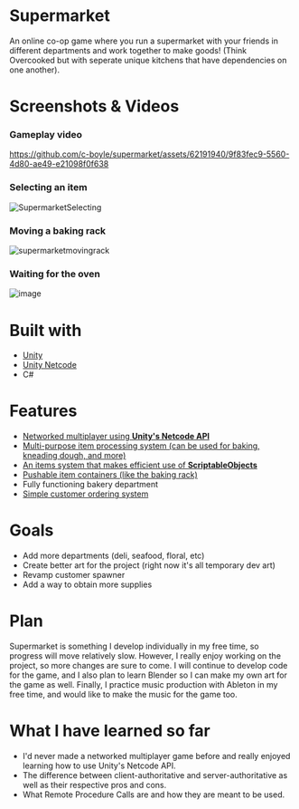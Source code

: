 # Supermarket
An online co-op game where you run a supermarket with your friends in different departments and work together to make goods! (Think Overcooked but with seperate unique kitchens that have dependencies on one another).

# Screenshots & Videos

### Gameplay video
https://github.com/c-boyle/supermarket/assets/62191940/9f83fec9-5560-4d80-ae49-e21098f0f638

### Selecting an item
![SupermarketSelecting](https://github.com/c-boyle/supermarket/assets/62191940/dd3f6c8b-0dda-4568-bc7f-ac18892fb6f4)

### Moving a baking rack
![supermarketmovingrack](https://github.com/c-boyle/supermarket/assets/62191940/d8a9efe8-e452-4afc-8cd4-c54772de5c08)

### Waiting for the oven
![image](https://github.com/c-boyle/supermarket/assets/62191940/21e5a927-3620-4fa1-9dae-24a3d8ba9b1f)

# Built with
- [Unity](https://unity.com/)
- [Unity Netcode](https://unity.com/products/netcode)
- C#

# Features

- [Networked multiplayer using **Unity's Netcode API**](./Assets/Scripts/Character/PlayerInput.cs)
- [Multi-purpose item processing system (can be used for baking, kneading dough, and more)](./Assets/Scripts/Processor.cs)
- [An items system that makes efficient use of **ScriptableObjects**](./Assets/Scripts/Item.cs)
- [Pushable item containers (like the baking rack)](./Assets/Scripts/PushableItemContainer.cs)
- Fully functioning bakery department
- [Simple customer ordering system](./Assets/Scripts/Order.cs)

# Goals
- Add more departments (deli, seafood, floral, etc)
- Create better art for the project (right now it's all temporary dev art)
- Revamp customer spawner
- Add a way to obtain more supplies

# Plan
Supermarket is something I develop individually in my free time, so progress will move relatively slow. However, I really enjoy working on the project, so more changes are sure to come. 
I will continue to develop code for the game, and I also plan to learn Blender so I can make my own art for the game as well. 
Finally, I practice music production with Ableton in my free time, and would like to make the music for the game too.

# What I have learned so far
- I'd never made a networked multiplayer game before and really enjoyed learning how to use Unity's Netcode API.
- The difference between client-authoritative and server-authoritative as well as their respective pros and cons.
- What Remote Procedure Calls are and how they are meant to be used.



